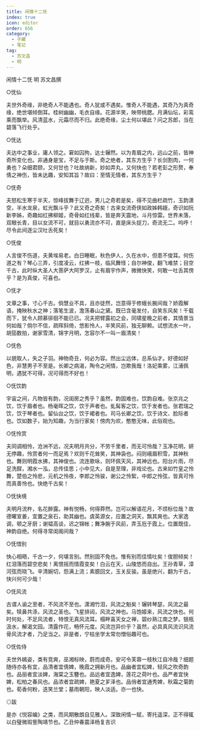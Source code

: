 ```yaml
---
title: 闲情十二怃
index: true
icon: editor
order: 656
category:
  - 子藏
  - 笔记
tag:
  - 苏文昌
  - 明
---
```


闲情十二怃 明  苏文昌撰  

○怃仙  

夫世外奇缘，非绝奇人不能遇也。奇人犹或不遇矣。惟奇人不能遇，其奇乃为真奇缘，绝世堪倾倒耳。桂树幽幽，毛衣自缘。花源半笑，映带桃腮。月满仙坛，彩鸾乘而飘举。风清蓝水，元霜尽而不归。此绝奇缘，尘土何以堪此？问之苏郎，当在碧落飞行处乎。  

○怃达  

夫达中之事业，庸人领之。窘如囚拘，达士辗然。以为青眉之内，远山之前，皆神奇所变化也。非通身是宝，不足与于斯。奇之绝者，其东方生乎？长剑割肉，一何勇也？朵细君颐，又何甘也？吐故纳新，妙如弄丸，又何快也？若老彭之形赘，奉倩之神伤，皆未达趣，安知其旨？故曰：至情无情者，其东方生乎？  

○怃奇  

夫怒松生寒于半天，惊峰拔舞于辽迥，男儿之奇若是矣，得不见曲栏疏竹，玉韵潇空，半水龙泉，虹光飘斗乎？此又奇之奇矣！古来女流奇侠如政姊韩娥，奇识如阮新李姊，奇趣如红拂柳姬，奇骨如红线辈，皆是奔天震地，斗月惊雷。世界未落，双眼长青，目以女流不可，就目以勇流亦不可，直是床头捉刀，奇流无二。呜呼！尽令此间逐尘汉吐舌死矣！  

○怃俊  

人言俊不伤道，夫黄埃易老。白日睡眠，秋色伊人，久在水中，但患不俊耳。何伤道之有？琴心三弄，引度凌云，红拂一枝，临风舞怪；自尔神俊，翻飞难禁；目空千古，此时纵大圣人大菩萨大阿罗汉，止有眉宇作声，微微快笑，何敢一吐舌其傍乎？是为真俊，可喜也。  

○怃才  

文章之事，寸心千古。倘慧业不具，且亦徒然，岂意得于修蛾长腕间哉？娇霞解语，掩映秋水之神；落笔生波，澹荡春山之黛。既已含毫发付，自笑东风矣！千载而下，犹令人顾慕徘徊不能已已。况夫把臂露初之会，同啸星晚之前者，其情景当何如哉？倘尔不信，疏晖斜倚，悠影怜人，半笑风前，独无聊赖。试想流水一叶，胡笳数拍，谢家雪清，锦字月明，怎容尔不一叫一眉清矣！  

○怃色  

以貌取人，失之子羽。神物奇丑，何必为容。然出尘远体，总系仙才。好德如好色，非慧男子不至是。长卿之病渴，陶令之闲情，岂欺我哉！洛妃乘雾，江浦佩明，遇犹不可得，况可得而不好也！  

○怃饮韵  

宇宙之间，凡物皆有韵，况闺房之秀乎？虽然，韵固难也，饮韵自难。张京兆之饮，饮于眉者也。杨毫晖之饮，饮于声者也。虬髯客之饮，饮于发者也。张君瑞之饮，饮于琴者也。留仙台之饮，饮于裙者也。司马长卿之饮，饮于诗文、脸际者也。饮如数子，始为知趣，为当行家矣！傍肉为欢，憨憨无味，此俗观也。  

○怃怜赏  

夫同调相怜，沧洲不远，况夫明月共分，不劳千里者，而无可怜哉？玉净花明，妍无停趣，怜赏者何一而足焉？欢则千花耸笑，其神袅也。闷则峨眉积雪，其神秋也。舞则明霞水拂，其神俊也。流连歌咏，则环佩天风，其神远也。阳台片雨，尽足洗酲，湘水一泓，总传佳思；小中见大，自是至理，非戏论也。古来如竹皇之怜舞，楚伯之怜悲，元机之怜夜，李郎之怜骏，谢公之怜絮，中郎之怜弦，皆真可怜而真善怜也。快绝千古矣！  

○怃快境  

夫明月流杵，名花醉露。神有悦畅，何得莽然。岂可以解语花月，不烦标位哉？故德曜宣姜，宜置之泉石，助其幽也。虞英源女，应置之洞天，飘其爽也。大家逸调，顿之牙厨；谢韫高谈，迟之锦帐；舞净腕于风前，弄玉卮于霞上。位置既佳，神韵自绝。何得寻常闺阁间哉？  

○怃惜别  

快心相晤，千古一夕，何堪言别。然别固不免也。惟有别而佳情吐矣！俊胆倾矣！红泪落而碧空悲矣！离恨摇而情霞变矣！白云在天，山陵悠而自出。王孙青草，漳河弦而晓飞。辛清婉切，怨满上流；素臆回文，玉关反骏。虽是绝兴，翻为千古，快兴何可少哉！  

○怃风流  

古谓人谕之至者，不风流不至也。潇湘竹泪，风流之魁矣！辗转琴瑟，风流之最矣。犊鼻共涤，风流之圣也。飞星排闼，风流之神也。马饱姬来，风流之快也。何时何处，不足风流者，特恨无真风流耳。榻畔喜天女之禅，碧纱熟江南之梦。银瓶汲水，解渴文园。清露作花，畅怀元度。风流岂异价乎？虽然，必具真风流识风流骨风流才者，乃足当之。非是者，宁枯坐学太常勿憎俗趣可也。  

○怃佐侍  

夫世外嫣姿，类有竞爽，巫湘标映，蔚而成奇。安可令芙蓉一枝秋江自冷哉？细题随侍亦各有宜，品清者宜倩婢，晚霞之拥新月也。品幽者宜松婢，轻风之吹奇韵也。品丽者宜淡婢，海棠之玉簪也。品远者宜逸婢，莲花之荷叶也。品严者宜快婢，松柏之春风也。品浓者宜疏婢，艳夏之芗泽也。品俏者宜通秀婢，秋霜之菊韵也。荀香何粉，迭笑兰堂；墓雨朝阳，映人淡适。亦一也快。  

◎跋  

是亦《悦容编》之类，而风期散朗自见雅人。深致闲情一赋，寄托遥深，正不得辄以白璧微瑕訾陶靖节也。乙丑仲春震泽杨复吉识  
